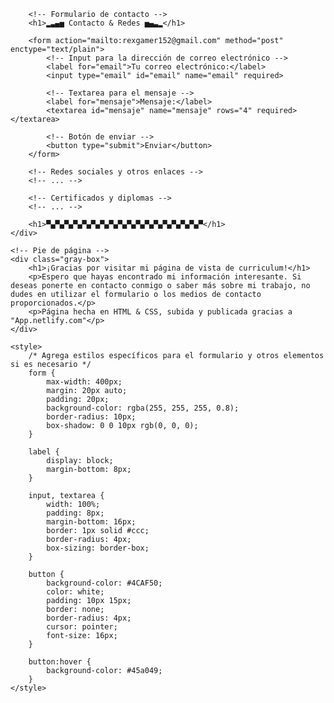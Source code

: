 <!DOCTYPE html>
<html lang="es">
<head>
    <!-- Tu código CSS y otras configuraciones -->
    <!-- ... -->
</head>
<body>
    <div class="about">
        <!-- ... (Tu contenido actual) ... -->

        <!-- Formulario de contacto -->
        <h1>▂▃▄▅ Contacto & Redes ▅▄▃▂</h1>

        <form action="mailto:rexgamer152@gmail.com" method="post" enctype="text/plain">
            <!-- Input para la dirección de correo electrónico -->
            <label for="email">Tu correo electrónico:</label>
            <input type="email" id="email" name="email" required>

            <!-- Textarea para el mensaje -->
            <label for="mensaje">Mensaje:</label>
            <textarea id="mensaje" name="mensaje" rows="4" required></textarea>

            <!-- Botón de enviar -->
            <button type="submit">Enviar</button>
        </form>

        <!-- Redes sociales y otros enlaces -->
        <!-- ... -->

        <!-- Certificados y diplomas -->
        <!-- ... -->

        <h1>▀▄▀▄▀▄▀▄▀▄▀▄▀▄▀▄▀▄▀▄▀▄▀▄▀▄▀▄▀▄▀▄▀▄▀</h1>
    </div>

    <!-- Pie de página -->
    <div class="gray-box">
        <h1>¡Gracias por visitar mi página de vista de curriculum!</h1>
        <p>Espero que hayas encontrado mi información interesante. Si deseas ponerte en contacto conmigo o saber más sobre mi trabajo, no dudes en utilizar el formulario o los medios de contacto proporcionados.</p>
        <p>Página hecha en HTML & CSS, subida y publicada gracias a "App.netlify.com"</p>
    </div>
</body>
</html>


    <style>
        /* Agrega estilos específicos para el formulario y otros elementos si es necesario */
        form {
            max-width: 400px;
            margin: 20px auto;
            padding: 20px;
            background-color: rgba(255, 255, 255, 0.8);
            border-radius: 10px;
            box-shadow: 0 0 10px rgb(0, 0, 0);
        }

        label {
            display: block;
            margin-bottom: 8px;
        }

        input, textarea {
            width: 100%;
            padding: 8px;
            margin-bottom: 16px;
            border: 1px solid #ccc;
            border-radius: 4px;
            box-sizing: border-box;
        }

        button {
            background-color: #4CAF50;
            color: white;
            padding: 10px 15px;
            border: none;
            border-radius: 4px;
            cursor: pointer;
            font-size: 16px;
        }

        button:hover {
            background-color: #45a049;
        }
    </style>